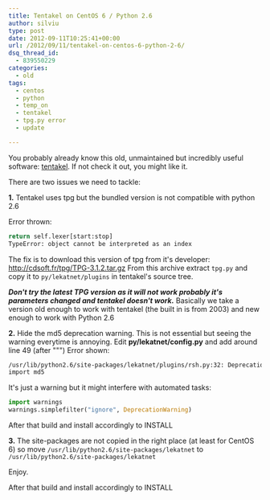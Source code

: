 ```yaml
---
title: Tentakel on CentOS 6 / Python 2.6
author: silviu
type: post
date: 2012-09-11T10:25:41+00:00
url: /2012/09/11/tentakel-on-centos-6-python-2-6/
dsq_thread_id:
  - 839550229
categories:
  - old
tags:
  - centos
  - python
  - temp_on
  - tentakel
  - tpg.py error
  - update

---
```

You probably already know this old, unmaintained but incredibly useful software: <a href="http://sourceforge.net/projects/tentakel/" target="_blank" rel="noopener">tentakel</a>. If not check it out, you might like it.

There are two issues we need to tackle:

**1.** Tentakel uses tpg but the bundled version is not compatible with python 2.6

Error thrown:

```bash
return self.lexer[start:stop]
TypeError: object cannot be interpreted as an index
```

The fix is to download this version of tpg from it's developer: <a href="http://cdsoft.fr/tpg/TPG-3.1.2.tar.gz" target="_blank" rel="noopener">http://cdsoft.fr/tpg/TPG-3.1.2.tar.gz</a> From this archive extract `tpg.py` and copy it to `py/lekatnet/plugins` in tentakel's source tree.

_**Don't try the latest TPG version as it will not work probably it's parameters changed and tentakel doesn't work.**_ Basically we take a version old enough to work with tentakel (the built in is from 2003) and new enough to work with Python 2.6

**2.** Hide the md5 deprecation warning. This is not essential but seeing the warning everytime is annoying. Edit **py/lekatnet/config.py** and add around line 49 (after """)
Error shown:
```bash
/usr/lib/python2.6/site-packages/lekatnet/plugins/rsh.py:32: DeprecationWarning: the md5 module is deprecated; use hashlib instead
import md5
```

It's just a warning but it might interfere with automated tasks:

```python
import warnings
warnings.simplefilter("ignore", DeprecationWarning)
```

After that build and install accordingly to INSTALL

**3.** The site-packages are not copied in the right place (at least for CentOS 6) so move `/usr/lib/python2.6/site-packages/lekatnet` to `/usr/lib/python2.6/site-packages/lekatnet`

Enjoy.

After that build and install accordingly to INSTALL
